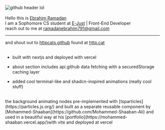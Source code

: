 ![github header lol](https://github.com/Ebrahim-Ramadan/ebrahim-ramadan/assets/65041082/57b9c095-2fe8-45c5-bc5a-a8b2391068c8)
<br/>
<br/>
Hello this is [Ebrahim Ramadan](https://ebrahim-ramadan.vercel.app/)
<br/>
I am a Sophomore CS student at [E-Just](https://www.ejust.edu.eg/) | Front-End Developer
<br/>
reach out to me at ramadanebrahim791@gmail.com
_____________________________
and shout out to [httpcats.github](https://github.com/httpcats/http.cat) found at [http.cat](https://http.cat/) 
<br/>
<br/>
- built with nextjs and deployed with vercel
* about section includes api.github data fetching with a securedStorage caching layer
+ added cool terminal-like and shadcn-inspired animations (really cool stuff)
<br/>
the background animating nodes pre-implemented with [tsparticles](https://particles.js.org/) and built as a separate reusable component by [Mohammed-Shaaban](https://github.com/Mohammed-Shaaban-Ali) and used in a beautiful way at his [portfolio](https://mohammed-shaaban.vercel.app/)with vite and deployed at vercel
